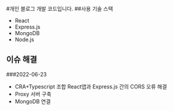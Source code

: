 #개인 블로그 개발 코드입니다. 
##사용 기술 스택
- React
- Express.js
- MongoDB
- Node.js

## 이슈 해결
###2022-06-23
- CRA+Typescript 조합 React앱과 Express.js 간의 CORS 오류 해결
- Proxy 서버 구축
- MongoDB 연결 

